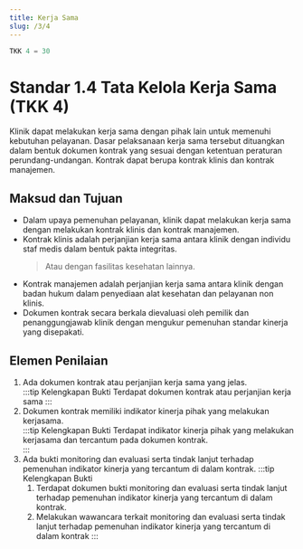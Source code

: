 ```yaml
---
title: Kerja Sama
slug: /3/4
---
```


``` js [Nilai]
TKK 4 = 30

```

# Standar 1.4 Tata Kelola Kerja Sama (TKK 4)
Klinik dapat melakukan kerja sama dengan pihak lain untuk memenuhi kebutuhan pelayanan. Dasar pelaksanaan kerja sama tersebut dituangkan dalam bentuk dokumen kontrak yang sesuai dengan ketentuan peraturan perundang-undangan. Kontrak dapat berupa kontrak klinis dan kontrak manajemen.  
## Maksud dan Tujuan 
- Dalam upaya pemenuhan pelayanan, klinik dapat melakukan kerja sama dengan melakukan kontrak klinis dan kontrak manajemen. 
- Kontrak klinis adalah perjanjian kerja sama antara klinik dengan individu staf medis dalam bentuk pakta integritas. 
  > Atau dengan fasilitas kesehatan lainnya.  
- Kontrak manajemen adalah perjanjian kerja sama antara klinik dengan badan hukum dalam penyediaan alat kesehatan dan pelayanan non klinis. 
- Dokumen kontrak secara berkala dievaluasi oleh pemilik dan penanggungjawab klinik dengan mengukur pemenuhan standar kinerja yang disepakati. 
## Elemen Penilaian  
1. Ada dokumen kontrak atau perjanjian kerja sama yang jelas.  
   :::tip Kelengkapan Bukti
    Terdapat dokumen kontrak atau perjanjian kerja sama 
   ::: 
2. Dokumen kontrak memiliki indikator kinerja pihak yang melakukan kerjasama.  
   :::tip Kelengkapan Bukti
    Terdapat indikator kinerja pihak yang melakukan kerjasama dan tercantum pada dokumen kontrak.  
   ::: 
3. Ada bukti monitoring dan evaluasi serta tindak lanjut terhadap pemenuhan indikator kinerja yang tercantum di dalam kontrak. 
   :::tip Kelengkapan Bukti
   1. Terdapat dokumen bukti monitoring dan evaluasi serta tindak lanjut terhadap pemenuhan indikator kinerja yang tercantum di dalam kontrak. 
   2. Melakukan wawancara terkait monitoring dan evaluasi  serta tindak lanjut terhadap pemenuhan indikator kinerja yang tercantum di dalam kontrak 
   ::: 
 
